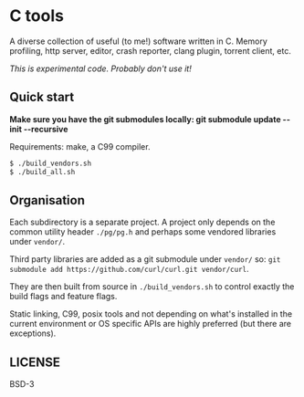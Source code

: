 # C tools

A diverse collection of useful (to me!) software written in C. Memory profiling, http server, editor, crash reporter, clang plugin, torrent client, etc.

*This is experimental code. Probably don't use it!*

## Quick start

**Make sure you have the git submodules locally: git submodule update --init --recursive**

Requirements: make, a C99 compiler.

```sh
$ ./build_vendors.sh
$ ./build_all.sh
```

## Organisation

Each subdirectory is a separate project. A project only depends on the common utility header `./pg/pg.h` and perhaps some vendored libraries under `vendor/`.

Third party libraries are added as a git submodule under `vendor/` so: `git submodule add https://github.com/curl/curl.git vendor/curl`.

They are then built from source in `./build_vendors.sh` to control exactly the build flags and feature flags.

Static linking, C99, posix tools and not depending on what's installed in the current environment or OS specific APIs are highly preferred (but there are exceptions).

## LICENSE 

BSD-3
